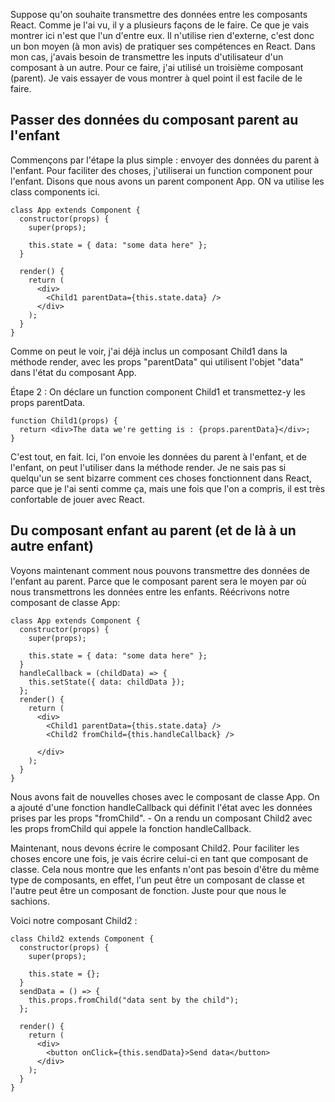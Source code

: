 Suppose qu'on souhaite transmettre des données entre les composants React. Comme je l'ai vu, il y a plusieurs façons de le faire. Ce que je vais montrer ici n'est que l'un d'entre eux. Il n'utilise rien d'externe, c'est donc un bon moyen (à mon avis) de pratiquer ses compétences en React. Dans mon cas, j'avais besoin de transmettre les inputs d'utilisateur d'un composant à un autre. Pour ce faire, j'ai utilisé un troisième composant (parent). Je vais essayer de vous montrer à quel point il est facile de le faire.

## Passer des données du composant parent au l'enfant

Commençons par l'étape la plus simple : envoyer des données du parent à l'enfant. Pour faciliter des choses, j'utiliserai un function component pour l'enfant. Disons que nous avons un parent component App. ON va utilise les class components ici.

```
class App extends Component {
  constructor(props) {
    super(props);

    this.state = { data: "some data here" };
  }

  render() {
    return (
      <div>
        <Child1 parentData={this.state.data} />
      </div>
    );
  }
}
```

Comme on peut le voir, j'ai déjà inclus un composant Child1 dans la méthode render, avec les props "parentData" qui utilisent l'objet "data" dans l'état du composant App.

Étape 2 : On déclare un function component Child1 et transmettez-y les props parentData.

```
function Child1(props) {
  return <div>The data we're getting is : {props.parentData}</div>;
}
```

C'est tout, en fait. Ici, l'on envoie les données du parent à l'enfant, et de l'enfant, on peut l'utiliser dans la méthode render. Je ne sais pas si quelqu'un se sent bizarre comment ces choses fonctionnent dans React, parce que je l'ai senti comme ça, mais une fois que l'on a compris, il est très confortable de jouer avec React.

## Du composant enfant au parent (et de là à un autre enfant)

Voyons maintenant comment nous pouvons transmettre des données de l'enfant au parent. Parce que le composant parent sera le moyen par où nous transmettrons les données entre les enfants. Réécrivons notre composant de classe App:

```
class App extends Component {
  constructor(props) {
    super(props);

    this.state = { data: "some data here" };
  }
  handleCallback = (childData) => {
    this.setState({ data: childData });
  };
  render() {
    return (
      <div>
        <Child1 parentData={this.state.data} />
        <Child2 fromChild={this.handleCallback} />

      </div>
    );
  }
}
```

Nous avons fait de nouvelles choses avec le composant de classe App. On a ajouté d'une fonction handleCallback qui définit l'état avec les données prises par les props "fromChild". - On a rendu un composant Child2 avec les props fromChild qui appele la fonction handleCallback.

Maintenant, nous devons écrire le composant Child2. Pour faciliter les choses encore une fois, je vais écrire celui-ci en tant que composant de classe. Cela nous montre que les enfants n'ont pas besoin d'être du même type de composants, en effet, l'un peut être un composant de classe et l'autre peut être un composant de fonction. Juste pour que nous le sachions.

Voici notre composant Child2 :

```
class Child2 extends Component {
  constructor(props) {
    super(props);

    this.state = {};
  }
  sendData = () => {
    this.props.fromChild("data sent by the child");
  };

  render() {
    return (
      <div>
        <button onClick={this.sendData}>Send data</button>
      </div>
    );
  }
}
```

